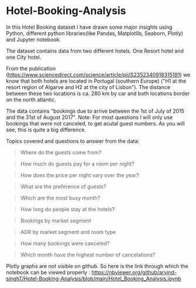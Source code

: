 # Hotel-Booking-Analysis
In this Hotel Booking dataset I have drawn some major insights using Python, different python libraries(like Pandas, Matplotlib, Seaborn, Plotly) and Jupyter notebook. 


The dataset contains data from two different hotels. One Resort hotel and one City hotel.

From the publication (https://www.sciencedirect.com/science/article/pii/S2352340918315191) we know that both hotels are located in Portugal (southern Europe) ("H1 at the resort region of Algarve and H2 at the city of Lisbon"). The distance between these two locations is ca. 280 km by car and both locations border on the north atlantic.

The data contains "bookings due to arrive between the 1st of July of 2015 and the 31st of August 2017".
Note: For most questions I will only use bookings that were not canceled, to get acutal guest numbers. As you will see, this is quite a big difference.

Topics covered and questions to answer from the data:

> Where do the guests come from?
 
> How much do guests pay for a room per night?
 
> How does the price per night vary over the year?
 
> What are the preference of guests?
 
> Which are the most busy month?
 
> How long do people stay at the hotels?
 
> Bookings by market segment
 
> ADR by market segment and room type
 
> How many bookings were canceled?
 
> Which month have the highest number of cancelations?

Plotly graphs are not visible on github. So here is the link through which the notebook can be viewed properly :
https://nbviewer.org/github/arvind-singhT/Hotel-Booking-Analysis/blob/main/Hotel_Booking_Analysis.ipynb
